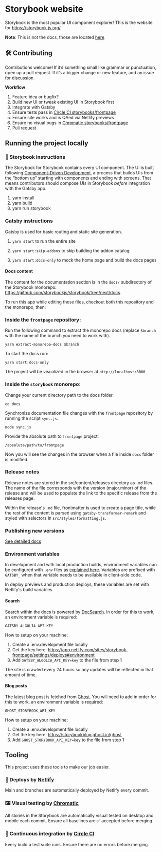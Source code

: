 # Storybook website

Storybook is the most popular UI component explorer! This is the website for https://storybook.js.org/.

**Note**: This is not the docs, those are located [here](https://github.com/storybooks/storybook/tree/next/docs).

## 🛠 Contributing

Contributions welcome! If it’s something small like grammar or punctuation, open up a pull request. If it’s a bigger change or new feature, add an issue for discussion.

**Workflow**

1. Feature idea or bugfix?
2. Build new UI or tweak existing UI in Storybook first
3. Integrate with Gatsby
4. Ensure tests pass in [Circle CI storybooks/frontpage](https://circleci.com/gh/storybooks/frontpage)
5. Ensure site works and is QAed via Netlify previews
6. Ensure no visual bugs in [Chromatic storybooks/frontpage](https://www.chromatic.com/builds?appId=5be26744d2f6250024a9117d)
7. Pull request

## Running the project locally

### 📕 Storybook instructions

The Storybook for Storybook contains every UI component. The UI is built following [Component-Driven Development](https://blog.hichroma.com/component-driven-development-ce1109d56c8e), a process that builds UIs from the “bottom up” starting with components and ending with screens. That means contributors should compose UIs in Storybook _before_ integration with the Gatsby app.

1. yarn install
2. yarn build
3. yarn run storybook

### Gatsby instructions

Gatsby is used for basic routing and static site generation.

1. `yarn start` to run the entire site

2. `yarn start:skip-addons` to skip building the addon catalog

3. `yarn start:docs-only` to mock the home page and build the docs pages

#### Docs content

The content for the documentation section is in the `docs/` subdirectory of the Storybook monorepo: https://github.com/storybookjs/storybook/tree/next/docs.

To run this app while editing those files, checkout both this repository and the monorepo, then:

### Inside the `frontpage` repository:

Run the following command to extract the monorepo docs (replace `$branch` with the name of the branch you need to work with).

```
yarn extract-monorepo-docs $branch
```

To start the docs run:

```
yarn start:docs-only
```

The project will be visualized in the browser at `http://localhost:8000`

### Inside the `storybook` monorepo:

Change your current directory path to the docs folder.

```
cd docs
```

Synchronize documentation file changes with the `frontpage` repository by running the script `sync.js`.

```
node sync.js
```

Provide the absolute path to `frontpage` project:

```
/absolute/path/to/frontpage
```

Now you will see the changes in the browser when a file inside `docs` folder is modified.

### Release notes

Release notes are stored in the src/content/releases directory as `.md` files. The name of the file corresponds with the version (major.minor) of the release and will be used to populate the link to the specific release from the releases page.

Within the release's `.md` file, frontmatter is used to create a page title, while the rest of the content is parsed using `gatsby-transformer-remark` and styled with selectors in `src/styles/formatting.js`.

### Publishing new versions

[See detailed docs](docs/versioning.md)

### Environment variables

In development and with local production builds, environment variables can be configured with `.env` files as [explained here](https://www.gatsbyjs.com/docs/environment-variables/#client-side-javascript). Variables are prefixed with `GATSBY_` when that variable needs to be available in client-side code.

In deploy previews and production deploys, these variables are set with Netlify's build variables.

#### Search

Search within the docs is powered by [DocSearch](https://docsearch.algolia.com/). In order for this to work, an environment variable is required:

`GATSBY_ALGOLIA_API_KEY`

How to setup on your machine:

1. Create a .env.development file locally
2. Get the key here: https://app.netlify.com/sites/storybook-frontpage/settings/deploys#environment
3. Add `GATSBY_ALGOLIA_API_KEY=key` to the file from step 1

The site is crawled every 24 hours so any updates will be reflected in that amount of time.

#### Blog posts

The latest blog post is fetched from [Ghost](https://ghost.org). You will need to add in order for this to work, an environment variable is required:

`GHOST_STORYBOOK_API_KEY`

How to setup on your machine:

1. Create a .env.development file locally
2. Get the key here: https://storybookblog.ghost.io/ghost
3. Add `GHOST_STORYBOOK_API_KEY=key` to the file from step 1

## Tooling

This project uses these tools to make our job easier.

### 💫 Deploys by [Netlify](https://netlify.com)

Main and branches are automatically deployed by Netlify every commit.

### 🖼 Visual testing by [Chromatic](https://www.chromatic.com/library?appId=5be26744d2f6250024a9117d)

All stories in the Storybook are automatically visual tested on desktop and mobile each commit. Ensure all baselines are ✅ accepted before merging.

### 🚦 Continuous integration by [Circle CI](https://circleci.com/gh/storybookjs/frontpage)

Every build a test suite runs. Ensure there are no errors before merging.
